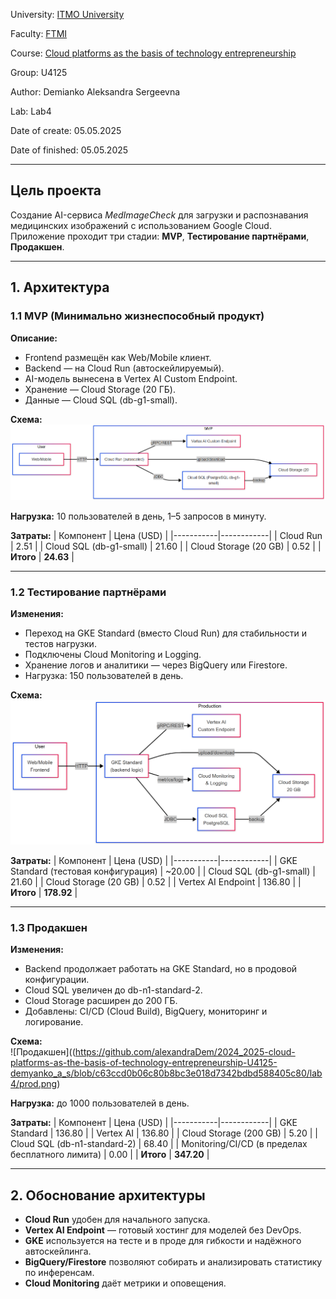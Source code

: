 University: [ITMO University](https://itmo.ru/ru/)

Faculty: [FTMI](https://ftmi.itmo.ru/)

Course: [Cloud platforms as the basis of technology entrepreneurship](https://itmo-ict-faculty.github.io/cloud-platforms-as-the-basis-of-technology-entrepreneurship/) 

Group: U4125

Author: Demianko Aleksandra Sergeevna

Lab: Lab4

Date of create: 05.05.2025

Date of finished: 05.05.2025

***

## Цель проекта

Создание AI-сервиса *MedImageCheck* для загрузки и распознавания медицинских изображений с использованием Google Cloud. Приложение проходит три стадии: **MVP**, **Тестирование партнёрами**, **Продакшен**.

---

## 1. Архитектура

### 1.1 MVP (Минимально жизнеспособный продукт)

**Описание:**
- Frontend размещён как Web/Mobile клиент.
- Backend — на Cloud Run (автоскейлируемый).
- AI-модель вынесена в Vertex AI Custom Endpoint.
- Хранение — Cloud Storage (20 ГБ).
- Данные — Cloud SQL (db-g1-small).
  
**Схема:**  
![MVP](https://github.com/alexandraDem/2024_2025-cloud-platforms-as-the-basis-of-technology-entrepreneurship-U4125-demyanko_a_s/blob/c63ccd0b06c80b8bc3e018d7342bdbd588405c80/lab4/mvp.png)

**Нагрузка:** 10 пользователей в день, 1–5 запросов в минуту.

**Затраты:**
| Компонент | Цена (USD) |
|-----------|------------|
| Cloud Run | 2.51       |
| Cloud SQL (db-g1-small) | 21.60 |
| Cloud Storage (20 GB) | 0.52 |
| **Итого** | **24.63** |

---

### 1.2 Тестирование партнёрами

**Изменения:**
- Переход на GKE Standard (вместо Cloud Run) для стабильности и тестов нагрузки.
- Подключены Cloud Monitoring и Logging.
- Хранение логов и аналитики — через BigQuery или Firestore.
- Нагрузка: 150 пользователей в день.

**Схема:**  
![Тестирование](https://github.com/alexandraDem/2024_2025-cloud-platforms-as-the-basis-of-technology-entrepreneurship-U4125-demyanko_a_s/blob/c63ccd0b06c80b8bc3e018d7342bdbd588405c80/lab4/stg.png)

**Затраты:**
| Компонент | Цена (USD) |
|-----------|------------|
| GKE Standard (тестовая конфигурация) | ~20.00 |
| Cloud SQL (db-g1-small) | 21.60 |
| Cloud Storage (20 GB) | 0.52 |
| Vertex AI Endpoint | 136.80 |
| **Итого** | **178.92** |

---

### 1.3 Продакшен

**Изменения:**
- Backend продолжает работать на GKE Standard, но в продовой конфигурации.
- Cloud SQL увеличен до db-n1-standard-2.
- Cloud Storage расширен до 200 ГБ.
- Добавлены: CI/CD (Cloud Build), BigQuery, мониторинг и логирование.

**Схема:**  
![Продакшен]((https://github.com/alexandraDem/2024_2025-cloud-platforms-as-the-basis-of-technology-entrepreneurship-U4125-demyanko_a_s/blob/c63ccd0b06c80b8bc3e018d7342bdbd588405c80/lab4/prod.png)

**Нагрузка:** до 1000 пользователей в день.

**Затраты:**
| Компонент | Цена (USD) |
|-----------|------------|
| GKE Standard | 136.80 |
| Vertex AI | 136.80 |
| Cloud Storage (200 GB) | 5.20 |
| Cloud SQL (db-n1-standard-2) | 68.40 |
| Monitoring/CI/CD (в пределах бесплатного лимита) | 0.00 |
| **Итого** | **347.20** |

---

## 2. Обоснование архитектуры

- **Cloud Run** удобен для начального запуска.
- **Vertex AI Endpoint** — готовый хостинг для моделей без DevOps.
- **GKE** используется на тесте и в проде для гибкости и надёжного автоскейлинга.
- **BigQuery/Firestore** позволяют собирать и анализировать статистику по инференсам.
- **Cloud Monitoring** даёт метрики и оповещения.

